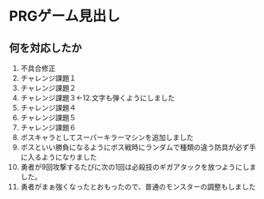 # PRGゲーム見出し
## 何を対応したか

1. 不具合修正
2. チャレンジ課題１
3. チャレンジ課題２
4. チャレンジ課題３←12.文字も弾くようにしました
5. チャレンジ課題４
6. チャレンジ課題５
7. チャレンジ課題６
8. ボスキャラとしてスーパーキラーマシンを追加しました
9. ボスといい勝負になるようにボス戦時にランダムで種類の違う防具が必ず手に入るようになりました
10. 勇者が9回攻撃するたびに次の1回は必殺技のギガアタックを放つようにしました。
11. 勇者がまぁ強くなったとおもったので、普通のモンスターの調整もしました
